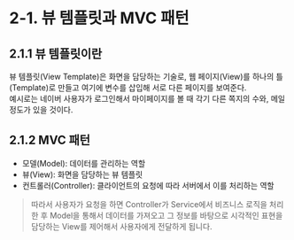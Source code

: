 # 2-1. 뷰 템플릿과 MVC 패턴

## 2.1.1 뷰 템플릿이란

뷰 템플릿(View Template)은 화면을 담당하는 기술로, 웹 페이지(View)를 하나의 틀(Template)로 만들고 여기에 변수를 삽입해 서로 다른 페이지를 보여준다. <br>
예시로는 네이버 사용자가 로그인해서 마이페이지를 볼 때 각기 다른 쪽지의 수와, 메일 정도가 있을 것이다. 

## 2.1.2 MVC 패턴

- 모델(Model): 데이터를 관리하는 역할
- 뷰(View): 화면을 담당하는 뷰 템플릿
- 컨트롤러(Controller): 클라이언트의 요청에 따라 서버에서 이를 처리하는 역할

> 따라서 사용자가 요청을 하면 Controller가 Service에서 비즈니스 로직을 처리한 후 Model을 통해서 데이터를 가져오고 그 정보를 바탕으로 시각적인 표현을 담당하는 View를 제어해서 사용자에게 전달하게 됩니다. 

